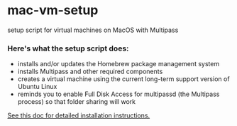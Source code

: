 # mac-vm-setup
setup script for virtual machines on MacOS with Multipass

### Here's what the setup script does:
  * installs and/or updates the Homebrew package management system
  * installs Multipass and other required components
  * creates a virtual machine using the current long-term support version of Ubuntu Linux
  * reminds you to enable Full Disk Access for multipassd (the Multipass process) so that folder sharing will work 

[See this doc for detailed installation instructions.](https://docs.google.com/document/d/1FWoJXoLVtkeyJ_rxx9AX0LeepKLf_4CD2ETGxXBu5VM "Getting started with virtual machines")
